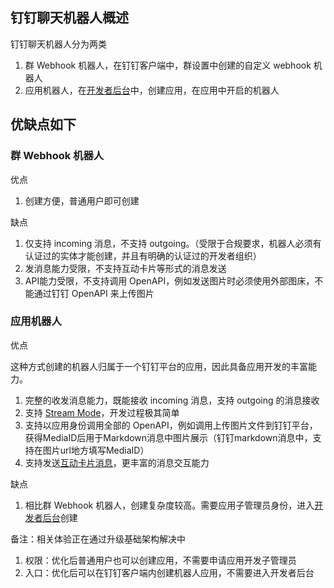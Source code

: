 ## 钉钉聊天机器人概述

钉钉聊天机器人分为两类

1. 群 Webhook 机器人，在钉钉客户端中，群设置中创建的自定义 webhook 机器人
2. 应用机器人，在[开发者后台](https://open-dev.dingtalk.com)中，创建应用，在应用中开启的机器人

## 优缺点如下

### 群 Webhook 机器人

优点

1. 创建方便，普通用户即可创建

缺点

1. 仅支持 incoming 消息，不支持 outgoing。（受限于合规要求，机器人必须有认证过的实体才能创建，并且有明确的认证过的开发者组织）
2. 发消息能力受限，不支持互动卡片等形式的消息发送
3. API能力受限，不支持调用 OpenAPI，例如发送图片时必须使用外部图床，不能通过钉钉 OpenAPI 来上传图片

### 应用机器人

优点

这种方式创建的机器人归属于一个钉钉平台的应用，因此具备应用开发的丰富能力。

1. 完整的收发消息能力，既能接收 incoming 消息，支持 outgoing 的消息接收
2. 支持 [Stream Mode](https://open.dingtalk.com/document/resourcedownload/Introduction-to-stream-mode)，开发过程极其简单
3. 支持以应用身份调用全部的 OpenAPI，例如调用上传图片文件到钉钉平台，获得MediaID后用于Markdown消息中图片展示（钉钉markdown消息中，支持在图片url地方填写MediaID）
4. 支持发送[互动卡片消息](https://open.dingtalk.com/document/orgapp/overview-card)，更丰富的消息交互能力

缺点

1. 相比群 Webhook 机器人，创建复杂度较高。需要应用子管理员身份，进入[开发者后台](https://open-dev.dingtalk.com)创建

备注：相关体验正在通过升级基础架构解决中

1. 权限：优化后普通用户也可以创建应用，不需要申请应用开发子管理员
2. 入口：优化后可以在钉钉客户端内创建机器人应用，不需要进入开发者后台



